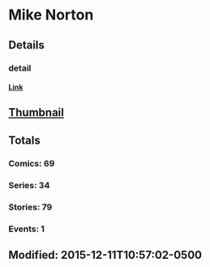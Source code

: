 # Mike  Norton 
## Details
### detail
#### [Link](http://marvel.com/comics/creators/805/mike_norton?utm_campaign=apiRef&utm_source=225578a89fc76f3d20fbffda5d17a88d)
## [Thumbnail](http://i.annihil.us/u/prod/marvel/i/mg/c/00/4bc601c0d9cf6.jpg)
## Totals
### Comics: 69
### Series: 34
### Stories: 79
### Events: 1
## Modified: 2015-12-11T10:57:02-0500